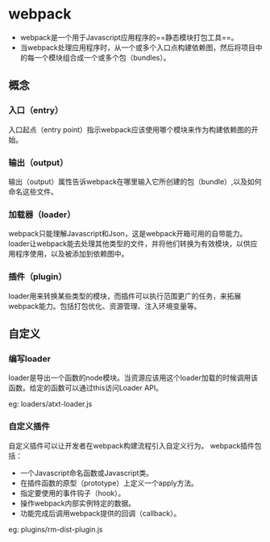 # webpack
- webpack是一个用于Javascript应用程序的==静态模块打包工具==。
- 当webpack处理应用程序时，从一个或多个入口点构建依赖图，然后将项目中的每一个模块组合成一个或多个包（bundles）。

## 概念

### 入口（entry）
入口起点（entry point）指示webpack应该使用哪个模块来作为构建依赖图的开始。

### 输出（output）
输出（output）属性告诉webpack在哪里输入它所创建的包（bundle）,以及如何命名这些文件。

### 加载器（loader）
webpack只能理解Javascript和Json，这是webpack开箱可用的自带能力。loader让webpack能去处理其他类型的文件，并将他们转换为有效模块，以供应用程序使用，以及被添加到依赖图中。

### 插件（plugin）
loader用来转换某些类型的模块，而插件可以执行范围更广的任务，来拓展webpack能力。包括打包优化、资源管理、注入环境变量等。

## 自定义

### 编写loader
loader是导出一个函数的node模块。当资源应该用这个loader加载的时候调用该函数。给定的函数可以通过this访问Loader API。

eg: loaders/atxt-loader.js

### 自定义插件
自定义插件可以让开发者在webpack构建流程引入自定义行为。
webpack插件包括：
- 一个Javascript命名函数或Javascript类。
- 在插件函数的原型（prototype）上定义一个apply方法。
- 指定要使用的事件钩子（hook）。
- 操作webpack内部实例特定的数据。
- 功能完成后调用webpack提供的回调（callback）。

eg: plugins/rm-dist-plugin.js
